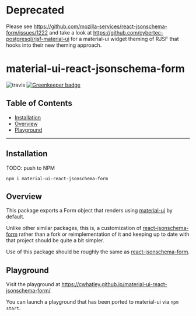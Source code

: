 Deprecated
====

Please see https://github.com/mozilla-services/react-jsonschema-form/issues/1222 and take a look at https://github.com/cybertec-postgresql/rjsf-material-ui for a material-ui widget theming of RJSF that hooks into their new theming approach.

material-ui-react-jsonschema-form
==================================

![travis](https://travis-ci.org/cwhatley/material-ui-react-jsonschema-form.svg?branch=master) [![Greenkeeper badge](https://badges.greenkeeper.io/cwhatley/material-ui-react-jsonschema-form.svg)](https://greenkeeper.io/)

## Table of Contents

  - [Installation](#installation)
  - [Overview](#overview)
  - [Playground](#playground)

---

## Installation

TODO: push to NPM

```
npm i material-ui-react-jsonschema-form
```

## Overview

This package exports a Form object that renders using [material-ui](https://github.com/mui-org/material-ui) by
default.

Unlike other similar packages, this is, a customization of
[react-jsonschema-form](https://github.com/mozilla-services/react-jsonschema-form)
rather than a fork or reimplementation of it and
keeping up to date with that project should be quite a bit simpler.

Use of this package should be roughly the same as [react-jsonschema-form](https://github.com/mozilla-services/react-jsonschema-form).

## Playground

Visit the playground at <https://cwhatley.github.io/material-ui-react-jsonschema-form/>

You can launch a playground that has been ported to material-ui via `npm start`.
